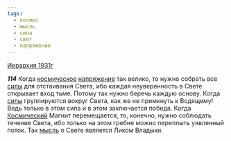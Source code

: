 ```yaml
---
tags:
  - космос
  - мысль
  - сила
  - свет
  - напряжение
---
```


[Иерархия 1931г](/agni/1931)

___114___
Когда [космическое](/tag/#космос) [напряжение](/tag/#напряжение) так велико, то нужно собрать все [силы](/tag/#сила) для отстаивания Света, ибо каждая неуверенность в Свете открывает вход тьме. Потому так нужно беречь каждую основу. Когда [силы](/tag/#сила) группируются вокруг Света, как же не примкнуть к Водящему! Ведь только в этом сила и в этом заключается победа. Когда [Космический](/tag/#космос) Магнит перемещается, то, конечно, нужно соблюдать течение Света, ибо только на этом гребне можно переплыть уявленный поток. Так [мысль](/tag/#мысль) о Свете является Ликом Владыки.   

